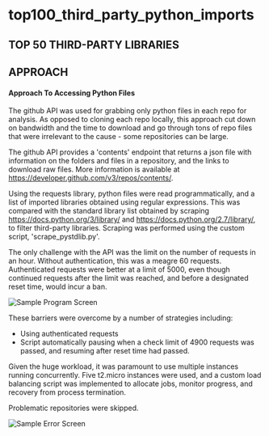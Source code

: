 # top100_third_party_python_imports

<h2>TOP 50 THIRD-PARTY LIBRARIES</h2>




<h2>APPROACH </h2>

<h4>Approach To Accessing Python Files</h4>

The github API was used for grabbing only python files in each repo for analysis. As opposed to cloning each repo locally, this approach cut down on bandwidth and the time to download and go through tons of repo files that were irrelevant to the cause - some repositories can be large.

The github API provides a 'contents' endpoint that returns a json file with information on the folders and files in a repository, and the links to download raw files. More information is available at https://developer.github.com/v3/repos/contents/. 

Using the requests library, python files were read programmatically, and a list of imported libraries obtained using regular expressions. This was compared with the standard library list obtained by scraping https://docs.python.org/3/library/ and
  https://docs.python.org/2.7/library/, to filter third-party libraries. Scraping was performed using the custom script, 'scrape_pystdlib.py'.

The only challenge with the API was the limit on the number of requests in an hour. Without authentication, this was a meagre 60 requests. Authenticated requests were better at a limit of 5000, even though continued requests after the limit was reached, and before a designated reset time, would incur a ban.

<img src="https://github.com/ayivima/python_trends/blob/master/imgs/sample_screen1.png" alt="Sample Program Screen">

These barriers were overcome by a number of strategies including:
- Using authenticated requests
- Script automatically pausing when a check limit of 4900 requests was passed, and resuming after reset time had passed. 

Given the huge workload, it was paramount to use multiple instances running concurrently. Five t2.micro instances were used, and a custom load balancing script was implemented to allocate jobs, monitor progress, and recovery from process termination.

Problematic repositories were skipped.

<img src="https://github.com/ayivima/python_trends/blob/master/imgs/sample_error_screen2.png" alt="Sample Error Screen">
